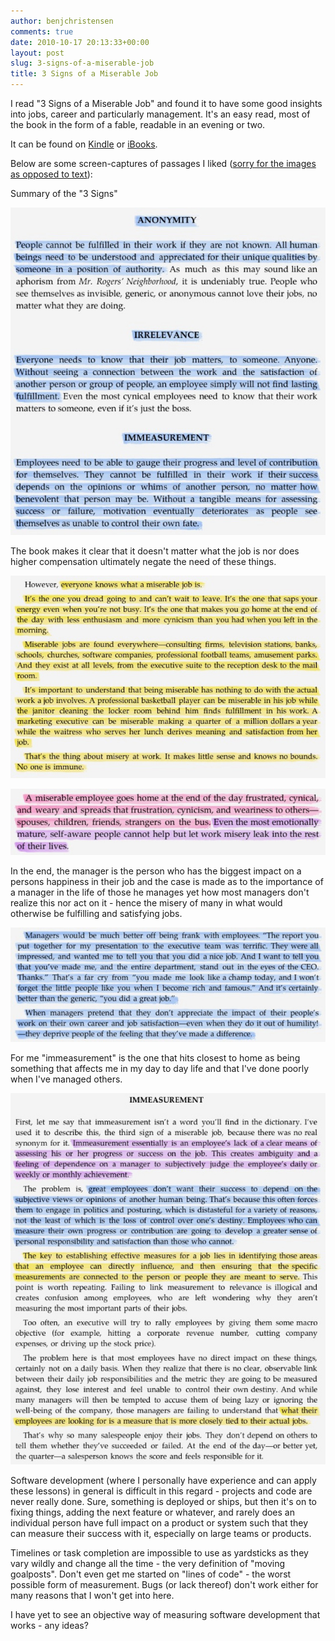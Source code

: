 ```yaml
---
author: benjchristensen
comments: true
date: 2010-10-17 20:13:33+00:00
layout: post
slug: 3-signs-of-a-miserable-job
title: 3 Signs of a Miserable Job
---
```


I read "3 Signs of a Miserable Job" and found it to have some good insights into jobs, career and particularly management. It's an easy read, most of the book in the form of a fable, readable in an evening or two. 

It can be found on [Kindle](http://www.amazon.com/Three-Signs-Miserable-Job-ebook/dp/B000UZQHD4/ref=tmm_kin_title_0?ie=UTF8&m=AG56TWVU5XWC2) or [iBooks](http://ax.itunes.apple.com/us/book/the-three-signs-miserable/id381153191#ls=1). 

Below are some screen-captures of passages I liked ([sorry for the images as opposed to text](https://twitter.com/benjchristensen/status/27656848696)):

Summary of the "3 Signs"

![3 signs of a miserable job](images/20101017-083638.jpg)

The book makes it clear that it doesn't matter what the job is nor does higher compensation ultimately negate the need of these things. 

![What a miserable job is](images/20101017-083652.jpg)

![Miserable employee](images/20101017-083645.jpg)

In the end, the manager is the person who has the biggest impact on a persons happiness in their job and the case is made as to the importance of a manager in the life of those he manages yet how most managers don't realize this nor act on it - hence the misery of many in what would otherwise be fulfilling and satisfying jobs.

![managers should be frank](images/20101017-083659.jpg)

For me "immeasurement" is the one that hits closest to home as being something that affects me in my day to day life and that I've done poorly when I've managed others. 

![immeasurement](images/20101017-083704.jpg)

Software development (where I personally have experience and can apply these lessons) in general is difficult in this regard - projects and code are never really done. Sure, something is deployed or ships, but then it's on to fixing things, adding the next feature or whatever, and rarely does an individual person have full impact on a product or system such that they can measure their success with it, especially on large teams or products. 

Timelines or task completion are impossible to use as yardsticks as they vary wildly and change all the time - the very definition of "moving goalposts". Don't even get me started on "lines of code" - the worst possible form of measurement. Bugs (or lack thereof) don't work either for many reasons that I won't get into here. 

I have yet to see an objective way of measuring software development that works - any ideas?
